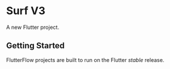 # Surf V3

A new Flutter project.

## Getting Started

FlutterFlow projects are built to run on the Flutter _stable_ release.
